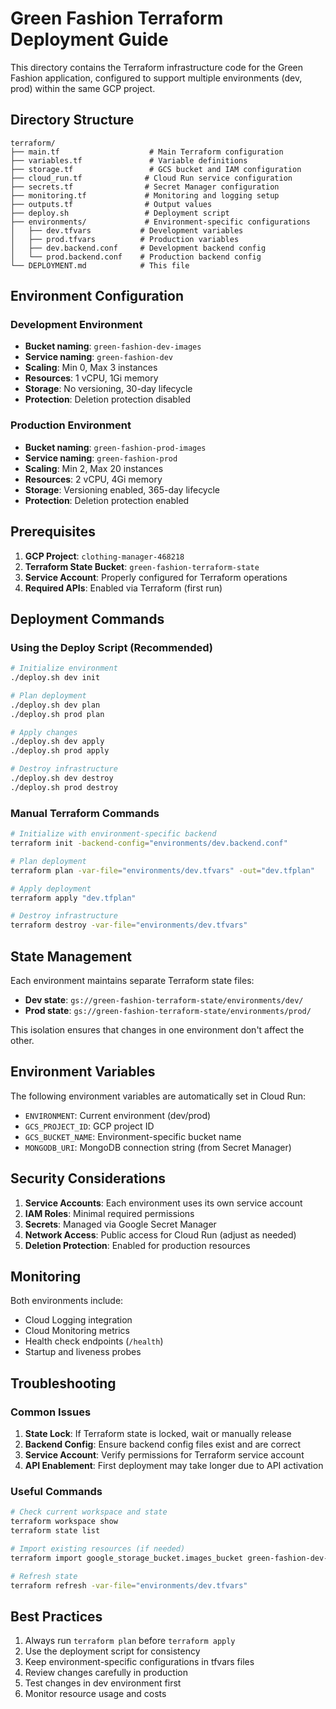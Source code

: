 # Green Fashion Terraform Deployment Guide

This directory contains the Terraform infrastructure code for the Green Fashion application, configured to support multiple environments (dev, prod) within the same GCP project.

## Directory Structure

```
terraform/
├── main.tf                    # Main Terraform configuration
├── variables.tf               # Variable definitions
├── storage.tf                 # GCS bucket and IAM configuration
├── cloud_run.tf              # Cloud Run service configuration
├── secrets.tf                # Secret Manager configuration
├── monitoring.tf             # Monitoring and logging setup
├── outputs.tf                # Output values
├── deploy.sh                 # Deployment script
├── environments/             # Environment-specific configurations
│   ├── dev.tfvars           # Development variables
│   ├── prod.tfvars          # Production variables
│   ├── dev.backend.conf     # Development backend config
│   └── prod.backend.conf    # Production backend config
└── DEPLOYMENT.md            # This file
```

## Environment Configuration

### Development Environment
- **Bucket naming**: `green-fashion-dev-images`
- **Service naming**: `green-fashion-dev`
- **Scaling**: Min 0, Max 3 instances
- **Resources**: 1 vCPU, 1Gi memory
- **Storage**: No versioning, 30-day lifecycle
- **Protection**: Deletion protection disabled

### Production Environment
- **Bucket naming**: `green-fashion-prod-images`
- **Service naming**: `green-fashion-prod`
- **Scaling**: Min 2, Max 20 instances
- **Resources**: 2 vCPU, 4Gi memory
- **Storage**: Versioning enabled, 365-day lifecycle
- **Protection**: Deletion protection enabled

## Prerequisites

1. **GCP Project**: `clothing-manager-468218`
2. **Terraform State Bucket**: `green-fashion-terraform-state`
3. **Service Account**: Properly configured for Terraform operations
4. **Required APIs**: Enabled via Terraform (first run)

## Deployment Commands

### Using the Deploy Script (Recommended)

```bash
# Initialize environment
./deploy.sh dev init

# Plan deployment
./deploy.sh dev plan
./deploy.sh prod plan

# Apply changes
./deploy.sh dev apply
./deploy.sh prod apply

# Destroy infrastructure
./deploy.sh dev destroy
./deploy.sh prod destroy
```

### Manual Terraform Commands

```bash
# Initialize with environment-specific backend
terraform init -backend-config="environments/dev.backend.conf"

# Plan deployment
terraform plan -var-file="environments/dev.tfvars" -out="dev.tfplan"

# Apply deployment
terraform apply "dev.tfplan"

# Destroy infrastructure
terraform destroy -var-file="environments/dev.tfvars"
```

## State Management

Each environment maintains separate Terraform state files:
- **Dev state**: `gs://green-fashion-terraform-state/environments/dev/`
- **Prod state**: `gs://green-fashion-terraform-state/environments/prod/`

This isolation ensures that changes in one environment don't affect the other.

## Environment Variables

The following environment variables are automatically set in Cloud Run:

- `ENVIRONMENT`: Current environment (dev/prod)
- `GCS_PROJECT_ID`: GCP project ID
- `GCS_BUCKET_NAME`: Environment-specific bucket name
- `MONGODB_URI`: MongoDB connection string (from Secret Manager)

## Security Considerations

1. **Service Accounts**: Each environment uses its own service account
2. **IAM Roles**: Minimal required permissions
3. **Secrets**: Managed via Google Secret Manager
4. **Network Access**: Public access for Cloud Run (adjust as needed)
5. **Deletion Protection**: Enabled for production resources

## Monitoring

Both environments include:
- Cloud Logging integration
- Cloud Monitoring metrics
- Health check endpoints (`/health`)
- Startup and liveness probes

## Troubleshooting

### Common Issues

1. **State Lock**: If Terraform state is locked, wait or manually release
2. **Backend Config**: Ensure backend config files exist and are correct
3. **Service Account**: Verify permissions for Terraform service account
4. **API Enablement**: First deployment may take longer due to API activation

### Useful Commands

```bash
# Check current workspace and state
terraform workspace show
terraform state list

# Import existing resources (if needed)
terraform import google_storage_bucket.images_bucket green-fashion-dev-images

# Refresh state
terraform refresh -var-file="environments/dev.tfvars"
```

## Best Practices

1. Always run `terraform plan` before `terraform apply`
2. Use the deployment script for consistency
3. Keep environment-specific configurations in tfvars files
4. Review changes carefully in production
5. Test changes in dev environment first
6. Monitor resource usage and costs
